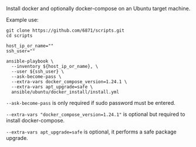 Install docker and optionally docker-compose on an Ubuntu target machine.

Example use:

```shell script
git clone https://github.com/6871/scripts.git
cd scripts

host_ip_or_name=""
ssh_user=""

ansible-playbook \
  --inventory ${host_ip_or_name}, \
  --user ${ssh_user} \
  --ask-become-pass \
  --extra-vars docker_compose_version=1.24.1 \
  --extra-vars apt_upgrade=safe \
  ansible/ubuntu/docker_install/install.yml
```

```--ask-become-pass``` is only required if sudo password must be entered.

```--extra-vars "docker_compose_version=1.24.1"``` is optional but required to
install docker-compose.

```--extra-vars apt_upgrade=safe``` is optional, it performs a safe package
upgrade.

